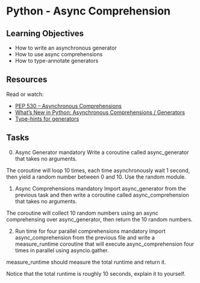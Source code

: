 #  Python - Async Comprehension

## Learning Objectives

- How to write an asynchronous generator
- How to use async comprehensions
- How to type-annotate generators

## Resources
Read or watch:

- [PEP 530 – Asynchronous Comprehensions](https://intranet.alxswe.com/rltoken/hlwtED-iLsdORSgly8DsyQ)
- [What’s New in Python: Asynchronous Comprehensions / Generators](https://intranet.alxswe.com/rltoken/0OkbObYzCKtO7ZUAxfKvkw)
- [Type-hints for generators](https://intranet.alxswe.com/rltoken/l4Fnno568VbVIn9GvrFVtQ)


## Tasks
0. Async Generator
mandatory
Write a coroutine called async_generator that takes no arguments.

The coroutine will loop 10 times, each time asynchronously wait 1 second, then yield a random number between 0 and 10. Use the random module.

1. Async Comprehensions
mandatory
Import async_generator from the previous task and then write a coroutine called async_comprehension that takes no arguments.

The coroutine will collect 10 random numbers using an async comprehensing over async_generator, then return the 10 random numbers.

2. Run time for four parallel comprehensions
mandatory
Import async_comprehension from the previous file and write a measure_runtime coroutine that will execute async_comprehension four times in parallel using asyncio.gather.

measure_runtime should measure the total runtime and return it.

Notice that the total runtime is roughly 10 seconds, explain it to yourself.
